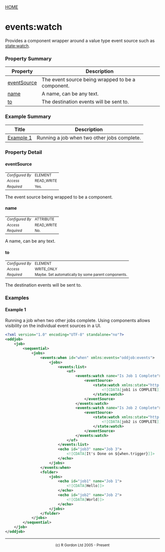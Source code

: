 [HOME](../../../README.md)
# events:watch

Provides a component wrapper around a value type event source such as
[state:watch](../../../org/oddjob/state/expr/StateExpressionType.md).

### Property Summary

| Property | Description |
| -------- | ----------- |
| [eventSource](#propertyeventsource) | The event source being wrapped to be a component. | 
| [name](#propertyname) | A name, can be any text. | 
| [to](#propertyto) | The destination events will be sent to. | 


### Example Summary

| Title | Description |
| ----- | ----------- |
| [Example 1](#example1) | Running a job when two other jobs complete. |


### Property Detail
#### eventSource <a name="propertyeventsource"></a>

<table style='font-size:smaller'>
      <tr><td><i>Configured By</i></td><td>ELEMENT</td></tr>
      <tr><td><i>Access</i></td><td>READ_WRITE</td></tr>
      <tr><td><i>Required</i></td><td>Yes.</td></tr>
</table>

The event source being wrapped to be a component.

#### name <a name="propertyname"></a>

<table style='font-size:smaller'>
      <tr><td><i>Configured By</i></td><td>ATTRIBUTE</td></tr>
      <tr><td><i>Access</i></td><td>READ_WRITE</td></tr>
      <tr><td><i>Required</i></td><td>No.</td></tr>
</table>

A name, can be any text.

#### to <a name="propertyto"></a>

<table style='font-size:smaller'>
      <tr><td><i>Configured By</i></td><td>ELEMENT</td></tr>
      <tr><td><i>Access</i></td><td>WRITE_ONLY</td></tr>
      <tr><td><i>Required</i></td><td>Maybe. Set automatically by some parent components.</td></tr>
</table>

The destination events will be sent to.


### Examples
#### Example 1 <a name="example1"></a>

Running a job when two other jobs complete. Using components allows visibility on the individual event
sources in a UI.

```xml
<?xml version="1.0" encoding="UTF-8" standalone="no"?>
<oddjob>
    <job>
        <sequential>
            <jobs>
                <events:when id="when" xmlns:events="oddjob:events">
                    <jobs>
                        <events:list>
                            <of>
                                <events:watch name="Is Job 1 Complete">
                                    <eventSource>
                                        <state:watch xmlns:state="http://rgordon.co.uk/oddjob/state">
                                            <![CDATA[job1 is COMPLETE]]>
                                        </state:watch>
                                    </eventSource>
                                </events:watch>
                                <events:watch name="Is Job 2 Complete">
                                    <eventSource>
                                        <state:watch xmlns:state="http://rgordon.co.uk/oddjob/state">
                                            <![CDATA[job2 is COMPLETE]]>
                                        </state:watch>
                                    </eventSource>
                                </events:watch>
                            </of>
                        </events:list>
                        <echo id="job3" name="Job 3">
                            <![CDATA[It's Done on ${when.trigger}]]>
                        </echo>
                    </jobs>
                </events:when>
                <folder>
                    <jobs>
                        <echo id="job1" name="Job 1">
                            <![CDATA[Hello]]>
                        </echo>
                        <echo id="job2" name="Job 2">
                            <![CDATA[World]]>
                        </echo>
                    </jobs>
                </folder>
            </jobs>
        </sequential>
    </job>
</oddjob>
```



-----------------------

<div style='font-size: smaller; text-align: center;'>(c) R Gordon Ltd 2005 - Present</div>
